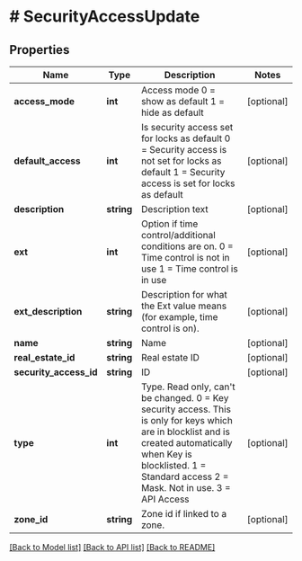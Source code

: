 # # SecurityAccessUpdate

## Properties

Name | Type | Description | Notes
------------ | ------------- | ------------- | -------------
**access_mode** | **int** | Access mode    0 &#x3D; show as default    1 &#x3D; hide as default | [optional]
**default_access** | **int** | Is security access set for locks as default    0 &#x3D; Security access is not set for locks as default    1 &#x3D; Security access is set for locks as default | [optional]
**description** | **string** | Description text | [optional]
**ext** | **int** | Option if time control/additional conditions are on.    0 &#x3D; Time control is not in use    1 &#x3D; Time control is in use | [optional]
**ext_description** | **string** | Description for what the Ext value means (for example, time control is on). | [optional]
**name** | **string** | Name | [optional]
**real_estate_id** | **string** | Real estate ID | [optional]
**security_access_id** | **string** | ID | [optional]
**type** | **int** | Type. Read only, can&#39;t be changed.    0 &#x3D; Key security access. This is only for keys which are in blocklist and is created automatically when Key is blocklisted.    1 &#x3D; Standard access    2 &#x3D; Mask. Not in use.    3 &#x3D; API Access | [optional]
**zone_id** | **string** | Zone id if linked to a zone. | [optional]

[[Back to Model list]](../../README.md#models) [[Back to API list]](../../README.md#endpoints) [[Back to README]](../../README.md)
